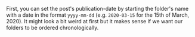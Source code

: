 First, you can set the post's publication-date by starting the folder's name with a date in the format `yyyy-mm-dd` (e.g. `2020-03-15` for the 15th of March, 2020).
It might look a bit weird at first but it makes sense if we want our folders to be ordered chronologically.
